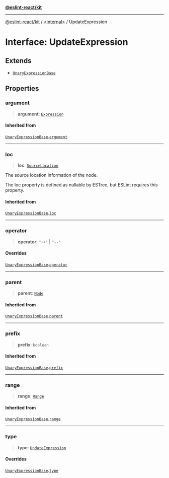 [**@eslint-react/kit**](../../README.md)

***

[@eslint-react/kit](../../README.md) / [\<internal\>](../README.md) / UpdateExpression

# Interface: UpdateExpression

## Extends

- [`UnaryExpressionBase`](UnaryExpressionBase.md)

## Properties

### argument

> **argument**: [`Expression`](../type-aliases/Expression.md)

#### Inherited from

[`UnaryExpressionBase`](UnaryExpressionBase.md).[`argument`](UnaryExpressionBase.md#argument)

***

### loc

> **loc**: [`SourceLocation`](SourceLocation.md)

The source location information of the node.

The loc property is defined as nullable by ESTree, but ESLint requires this property.

#### Inherited from

[`UnaryExpressionBase`](UnaryExpressionBase.md).[`loc`](UnaryExpressionBase.md#loc)

***

### operator

> **operator**: `"++"` \| `"--"`

#### Overrides

[`UnaryExpressionBase`](UnaryExpressionBase.md).[`operator`](UnaryExpressionBase.md#operator)

***

### parent

> **parent**: [`Node`](../type-aliases/Node.md)

#### Inherited from

[`UnaryExpressionBase`](UnaryExpressionBase.md).[`parent`](UnaryExpressionBase.md#parent)

***

### prefix

> **prefix**: `boolean`

#### Inherited from

[`UnaryExpressionBase`](UnaryExpressionBase.md).[`prefix`](UnaryExpressionBase.md#prefix)

***

### range

> **range**: [`Range`](../type-aliases/Range.md)

#### Inherited from

[`UnaryExpressionBase`](UnaryExpressionBase.md).[`range`](UnaryExpressionBase.md#range)

***

### type

> **type**: [`UpdateExpression`](../README.md#updateexpression)

#### Overrides

[`UnaryExpressionBase`](UnaryExpressionBase.md).[`type`](UnaryExpressionBase.md#type)
